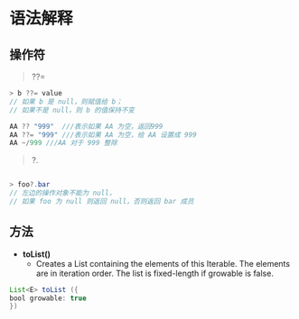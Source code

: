 # 语法解释

## 操作符

> ??=

```java
> b ??= value
// 如果 b 是 null，则赋值给 b；
// 如果不是 null，则 b 的值保持不变

AA ?? "999"  ///表示如果 AA 为空，返回999
AA ??= "999" ///表示如果 AA 为空，给 AA 设置成 999
AA ~/999 ///AA 对于 999 整除
```

> ?.

```java

> foo?.bar
// 左边的操作对象不能为 null，
// 如果 foo 为 null 则返回 null，否则返回 bar 成员
```

## 方法

- **toList()**
  - Creates a List containing the elements of this Iterable. The elements are in iteration order. The list is fixed-length if growable is false.

```java
List<E> toList ({
bool growable: true
})
```
